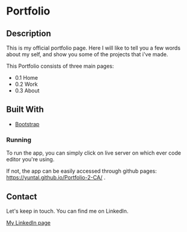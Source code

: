# Portfolio


## Description

This is my official portfolio page. Here I will like to tell you a few words about my self, and show you some of the projects that i've made. 


This Portfolio consists of three main pages:

- 0.1 Home
- 0.2 Work
- 0.3 About

## Built With

- [Bootstrap](https://getbootstrap.com)


### Running

To run the app, you can simply click on live server on which ever code editor you're using.

If not, the app can be easily accessed through github pages: https://yuntal.github.io/Portfolio-2-CA/ .

## Contact

Let's keep in touch. You can find me on LinkedIn.

[My LinkedIn page](https://www.linkedin.com/in/yunus-talay-324074191/)


